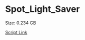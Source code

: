 # Spot_Light_Saver

Size: 0.234 GB

[Script Link](https://github.com/liuyal/Archive/blob/master/Python/Utilities/Miscellaneous/spotlight_saver.py)